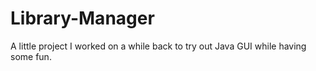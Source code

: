 # Library-Manager
A little project I worked on a while back to try out Java GUI while having some fun.

